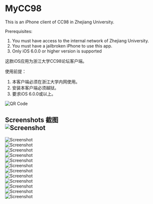 MyCC98
======

This is an iPhone client of CC98 in Zhejiang University.  

Prerequisites:  
1. You must have access to the internal network of Zhejiang University.  
2. You must have a jailbroken iPhone to use this app.  
3. Only iOS 6.0.0 or higher version is supported

这款iOS应用为浙江大学CC98论坛客户端。  

使用前提：  
1. 本客户端必须在浙江大学内网使用。  
2. 安装本客户端必须越狱。  
3. 要求iOS 6.0.0或以上。

![QR Code](http://i.imgur.com/n7XGyWB.png)


Screenshots 截图  
![Screenshot](http://i.imgur.com/aV5RvSw.png)  
--------------------------------------------
![Screenshot](http://i.imgur.com/eKQc7hR.png)  
![Screenshot](http://i.imgur.com/xyi7rne.png)  
![Screenshot](http://i.imgur.com/B0vzM4E.png)  
![Screenshot](http://i.imgur.com/Z49bAAn.png)  
![Screenshot](http://i.imgur.com/P35SmdC.png)  
![Screenshot](http://i.imgur.com/JGg3CtE.png)  
![Screenshot](http://i.imgur.com/zLQRcTW.png)  
![Screenshot](http://i.imgur.com/fZH21nY.png)  
![Screenshot](http://i.imgur.com/9lz74Kj.png)  
![Screenshot](http://i.imgur.com/a08n8n2.png)  
![Screenshot](http://i.imgur.com/rqxutNc.png)  
![Screenshot](http://i.imgur.com/tOxTt98.png)  
